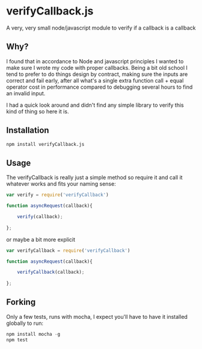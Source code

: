 # verifyCallback.js
A very, very small node/javascript module to verify if a callback is a callback

## Why?
I found that in accordance to Node and javascript principles I wanted to make sure I wrote my code with proper callbacks. Being a bit old school I tend to prefer to do things
design by contract, making sure the inputs are correct and fail early, after all what's a single extra function call + equal operator cost in performance compared to debugging
several hours to find an invalid input.

I had a quick look around and didn't find any simple library to verify this kind of thing so here it is.

## Installation
``` bash
npm install verifyCallback.js
```

## Usage
The verifyCallback is really just a simple method so require it and call it whatever works and fits your naming sense:
``` javascript
var verify = require('verifyCallback')

function asyncRequest(callback){

	verify(callback);
	
};

```

or maybe a bit more explicit

``` javascript
var verifyCallback = require('verifyCallback')

function asyncRequest(callback){

	verifyCallback(callback);
	
};

```

## Forking
Only a few tests, runs with mocha, I expect you'll have to have it installed globally to run:
``` javascript
npm install mocha -g
npm test
```